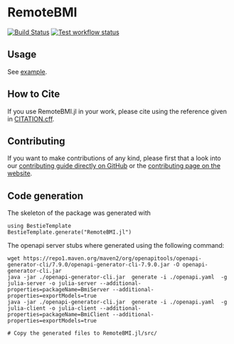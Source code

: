 # RemoteBMI

<!-- [![Stable Documentation](https://img.shields.io/badge/docs-stable-blue.svg)](https://eWaterCycle.github.io/RemoteBMI.jl/stable) -->
<!-- [![In development documentation](https://img.shields.io/badge/docs-dev-blue.svg)](https://eWaterCycle.github.io/RemoteBMI.jl/dev) -->
[![Build Status](https://github.com/eWaterCycle/RemoteBMI.jl/workflows/Julia%20test/badge.svg)](https://github.com/eWaterCycle/RemoteBMI/actions)
[![Test workflow status](https://github.com/eWaterCycle/RemoteBMI/actions/workflows/julia-test.yml/badge.svg?branch=main)](https://github.com/eWaterCycle/RemoteBMI/actions/workflows/julia-test.yml?query=branch%3Amain)
<!-- [![Docs workflow Status](https://github.com/eWaterCycle/RemoteBMI.jl/actions/workflows/Docs.yml/badge.svg?branch=main)](https://github.com/eWaterCycle/RemoteBMI.jl/actions/workflows/Docs.yml?query=branch%3Amain) -->

<!-- TODO filter on Julia component
[![Coverage](https://codecov.io/gh/eWaterCycle/RemoteBMI/branch/main/graph/badge.svg)](https://codecov.io/gh/eWaterCycle/RemoteBMI)
-->

## Usage

See [example](example/README.md).

## How to Cite

If you use RemoteBMI.jl in your work, please cite using the reference given in [CITATION.cff](https://github.com/eWaterCycle/RemoteBMI.jl/blob/main/CITATION.cff).

## Contributing

If you want to make contributions of any kind, please first that a look into our [contributing guide directly on GitHub](docs/src/90-contributing.md) or the [contributing page on the website](https://eWaterCycle.github.io/RemoteBMI.jl/dev/contributing/).

## Code generation

The skeleton of the package was generated with

```jula
using BestieTemplate
BestieTemplate.generate("RemoteBMI.jl")
```

The openapi server stubs where generated using the following command:

```shell
wget https://repo1.maven.org/maven2/org/openapitools/openapi-generator-cli/7.9.0/openapi-generator-cli-7.9.0.jar -O openapi-generator-cli.jar
java -jar ./openapi-generator-cli.jar  generate -i ./openapi.yaml  -g julia-server -o julia-server --additional-properties=packageName=BmiServer --additional-properties=exportModels=true
java -jar ./openapi-generator-cli.jar  generate -i ./openapi.yaml  -g julia-client -o julia-client --additional-properties=packageName=BmiClient --additional-properties=exportModels=true

# Copy the generated files to RemoteBMI.jl/src/
```